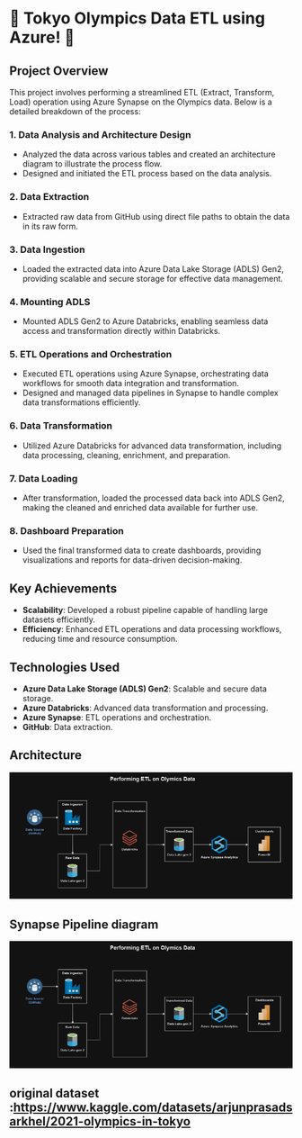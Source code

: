 # 🚀 Tokyo Olympics Data ETL using Azure! 🚀

## Project Overview

This project involves performing a streamlined ETL (Extract, Transform, Load) operation using Azure Synapse on the Olympics data. Below is a detailed breakdown of the process:

### 1. Data Analysis and Architecture Design
- Analyzed the data across various tables and created an architecture diagram to illustrate the process flow.
- Designed and initiated the ETL process based on the data analysis.

### 2. Data Extraction
- Extracted raw data from GitHub using direct file paths to obtain the data in its raw form.

### 3. Data Ingestion
- Loaded the extracted data into Azure Data Lake Storage (ADLS) Gen2, providing scalable and secure storage for effective data management.

### 4. Mounting ADLS
- Mounted ADLS Gen2 to Azure Databricks, enabling seamless data access and transformation directly within Databricks.

### 5. ETL Operations and Orchestration
- Executed ETL operations using Azure Synapse, orchestrating data workflows for smooth data integration and transformation.
- Designed and managed data pipelines in Synapse to handle complex data transformations efficiently.

### 6. Data Transformation
- Utilized Azure Databricks for advanced data transformation, including data processing, cleaning, enrichment, and preparation.

### 7. Data Loading
- After transformation, loaded the processed data back into ADLS Gen2, making the cleaned and enriched data available for further use.

### 8. Dashboard Preparation
- Used the final transformed data to create dashboards, providing visualizations and reports for data-driven decision-making.

## Key Achievements
- **Scalability**: Developed a robust pipeline capable of handling large datasets efficiently.
- **Efficiency**: Enhanced ETL operations and data processing workflows, reducing time and resource consumption.

## Technologies Used
- **Azure Data Lake Storage (ADLS) Gen2**: Scalable and secure data storage.
- **Azure Databricks**: Advanced data transformation and processing.
- **Azure Synapse**: ETL operations and orchestration.
- **GitHub**: Data extraction.

## Architecture
![Architecture Diagram](olymics_arc.png)

## Synapse Pipeline diagram
![Architecture Diagram](olymics_arc.png)

## original dataset :https://www.kaggle.com/datasets/arjunprasadsarkhel/2021-olympics-in-tokyo

